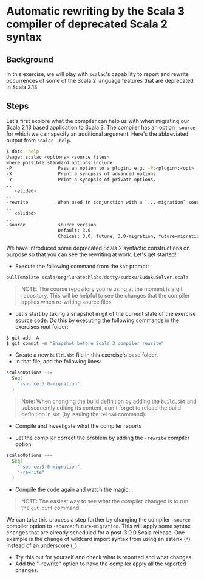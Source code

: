 # Automatic rewriting  by the Scala 3 compiler of deprecated Scala 2 syntax 

## Background

In this exercise, we will play with `scalac`'s capability to report and rewrite
occurrences of some of the Scala 2 language features that are deprecated in
Scala 2.13.

## Steps

Let's first explore what the compiler can help us with when migrating our
Scala 2.13 based application to Scala 3. The compiler has an option `-source`
for which we can specify an additional argument. Here's the abbreviated output
from `scalac -help`.

```bash
$ dotc -help
Usage: scalac <options> <source files>
where possible standard options include:
-P                 Pass an option to a plugin, e.g. -P:<plugin>:<opt>
-X                 Print a synopsis of advanced options.
-Y                 Print a synopsis of private options.
...
   <elided>
...
-rewrite           When used in conjunction with a `...-migration` source version, rewrites sources to migrate to new version.
...
   <elided>
...
-source            source version
                   Default: 3.0.
                   Choices: 3.0, future, 3.0-migration, future-migration.
```

We have introduced some deprecated Scala 2 syntactic constructions on purpose so
that you can see the rewriting at work. Let's get started!

- Execute the following command from the `sbt` prompt:

```scala
pullTemplate scala/org/lunatechlabs/dotty/sudoku/SudokuSolver.scala
```

> NOTE: The course repository you're using at the moment is a git repository.
>      This will be helpful to see the changes that the compiler applies
>      when re-writing source files

- Let's start by taking a snapshot in git of the current state of the exercise
  source code. Do this by executing the following commands in the exercises
  root folder:

```scala
$ git add -A
$ git commit -m "Snapshot before Scala 3 compiler rewrite"
```

- Create a new `build.sbt` file in this exercise's base folder.
- In that file, add the following lines:

```scala
scalacOptions ++=
  Seq(
    "-source:3.0-migration",
  )
```

> Note: When changing the build definition by adding the `build.sbt` and
  subsequently editing its content, don't forget to reload the build
  definition in `sbt` (by issuing the `reload` command).

- Compile and investigate what the compiler reports

- Let the compiler correct the problem by adding the `-rewrite` compiler option

```scala
scalacOptions ++=
  Seq(
    "-source:3.0-migration",
    "-rewrite"
  )
```

- Compile the code again and watch the magic...

> NOTE:  The easiest way to see what the compiler changed is to run the `git diff` command

We can take this process a step further by changing the compiler
`-source` compiler option to `-source:future-migration`.
This will apply some syntax changes that are already scheduled for a
post-3.0.0 Scala release. One example is the change of wildcard import
syntax from using an asterix (`*`) instead of an underscore (`_`).

- Try this out for yourself and check what is reported and what changes.
- Add the "-rewrite" option to have the compiler apply all the reported
  changes.
